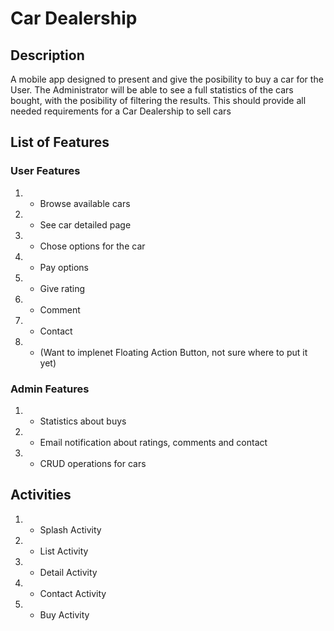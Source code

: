# Car Dealership
## Description
A mobile app designed to present and give the posibility to buy a car for the User. The Administrator will be able to see a full statistics of the cars bought, with the posibility of filtering the results. This should provide all needed requirements for a Car Dealership to sell cars
## List of Features


### User Features
1. - Browse available cars 
2. - See car detailed page 
3. - Chose options for the car 
4. - Pay options
5. - Give rating
6. - Comment 
7. - Contact
8. - (Want to implenet Floating Action Button, not sure where to put it yet)


### Admin Features
1. - Statistics about buys
2. - Email notification about ratings, comments and contact
3. - CRUD operations for cars

## Activities
1. - Splash Activity
2. - List Activity
3. - Detail Activity
4. - Contact Activity
5. - Buy Activity
